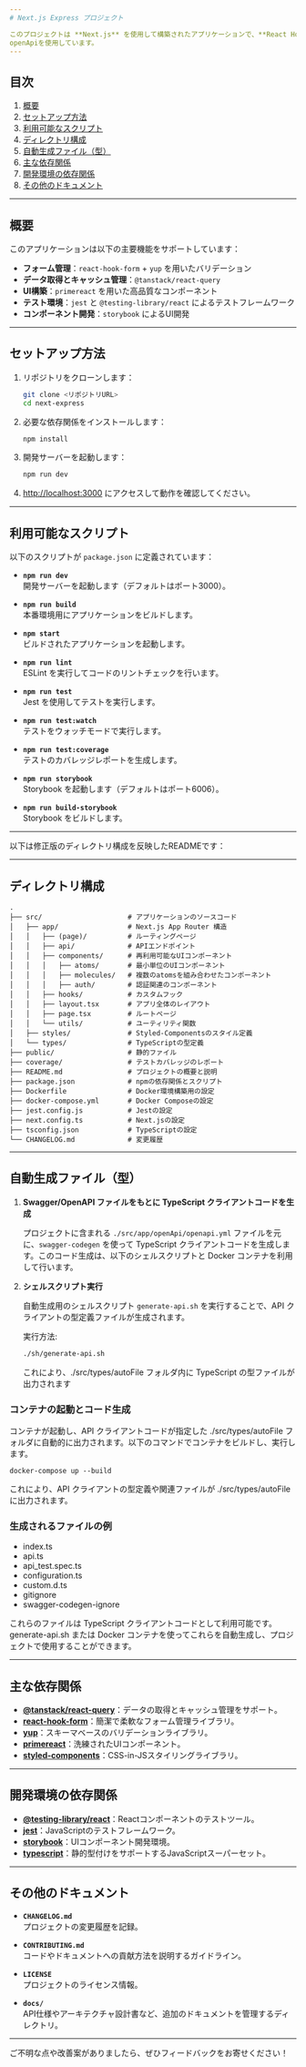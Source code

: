 ```yaml
---
# Next.js Express プロジェクト

このプロジェクトは **Next.js** を使用して構築されたアプリケーションで、**React Hook Form** によるフォーム管理や **TanStack React Query** によるデータフェッチ機能を統合しています。また、UIコンポーネントには **PrimeReact** を採用し、スタイリングには **Styled-Components** を使用しています。
openApiを使用しています。
---
```


## 目次

1. [概要](#概要)
2. [セットアップ方法](#セットアップ方法)
3. [利用可能なスクリプト](#利用可能なスクリプト)
4. [ディレクトリ構成](#ディレクトリ構成)
5. [自動生成ファイル（型）](#自動生成ファイル（型）)
6. [主な依存関係](#主な依存関係)
7. [開発環境の依存関係](#開発環境の依存関係)
8. [その他のドキュメント](#その他のドキュメント)

---

## 概要

このアプリケーションは以下の主要機能をサポートしています：

- **フォーム管理**：`react-hook-form` + `yup` を用いたバリデーション
- **データ取得とキャッシュ管理**：`@tanstack/react-query`
- **UI構築**：`primereact` を用いた高品質なコンポーネント
- **テスト環境**：`jest` と `@testing-library/react` によるテストフレームワーク
- **コンポーネント開発**：`storybook` によるUI開発

---

## セットアップ方法

1. リポジトリをクローンします：

   ```bash
   git clone <リポジトリURL>
   cd next-express
   ```

2. 必要な依存関係をインストールします：

   ```bash
   npm install
   ```

3. 開発サーバーを起動します：

   ```bash
   npm run dev
   ```

4. [http://localhost:3000](http://localhost:3000) にアクセスして動作を確認してください。

---

## 利用可能なスクリプト

以下のスクリプトが `package.json` に定義されています：

- **`npm run dev`**  
  開発サーバーを起動します（デフォルトはポート3000）。

- **`npm run build`**  
  本番環境用にアプリケーションをビルドします。

- **`npm start`**  
  ビルドされたアプリケーションを起動します。

- **`npm run lint`**  
  ESLint を実行してコードのリントチェックを行います。

- **`npm run test`**  
  Jest を使用してテストを実行します。

- **`npm run test:watch`**  
  テストをウォッチモードで実行します。

- **`npm run test:coverage`**  
  テストのカバレッジレポートを生成します。

- **`npm run storybook`**  
  Storybook を起動します（デフォルトはポート6006）。

- **`npm run build-storybook`**  
  Storybook をビルドします。

---

以下は修正版のディレクトリ構成を反映したREADMEです：

---

## ディレクトリ構成

```
.
├── src/                     # アプリケーションのソースコード
│   ├── app/                 # Next.js App Router 構造
│   │   ├── (page)/          # ルーティングページ
│   │   ├── api/             # APIエンドポイント
│   │   ├── components/      # 再利用可能なUIコンポーネント
│   │   │   ├── atoms/       # 最小単位のUIコンポーネント
│   │   │   ├── molecules/   # 複数のatomsを組み合わせたコンポーネント
│   │   │   ├── auth/        # 認証関連のコンポーネント
│   │   ├── hooks/           # カスタムフック
│   │   ├── layout.tsx       # アプリ全体のレイアウト
│   │   ├── page.tsx         # ルートページ
│   │   └── utils/           # ユーティリティ関数
│   ├── styles/              # Styled-Componentsのスタイル定義
│   └── types/               # TypeScriptの型定義
├── public/                  # 静的ファイル
├── coverage/                # テストカバレッジのレポート
├── README.md                # プロジェクトの概要と説明
├── package.json             # npmの依存関係とスクリプト
├── Dockerfile               # Docker環境構築用の設定
├── docker-compose.yml       # Docker Composeの設定
├── jest.config.js           # Jestの設定
├── next.config.ts           # Next.jsの設定
├── tsconfig.json            # TypeScriptの設定
└── CHANGELOG.md             # 変更履歴
```

---

## 自動生成ファイル（型）

1. **Swagger/OpenAPI ファイルをもとに TypeScript クライアントコードを生成**

   プロジェクトに含まれる `./src/app/openApi/openapi.yml` ファイルを元に、`swagger-codegen` を使って TypeScript クライアントコードを生成します。このコード生成は、以下のシェルスクリプトと Docker コンテナを利用して行います。

2. **シェルスクリプト実行**

   自動生成用のシェルスクリプト `generate-api.sh` を実行することで、API クライアントの型定義ファイルが生成されます。

   実行方法:

   ```bash
   ./sh/generate-api.sh
   ```

   これにより、./src/types/autoFile フォルダ内に TypeScript の型ファイルが出力されます

### コンテナの起動とコード生成

コンテナが起動し、API クライアントコードが指定した ./src/types/autoFile フォルダに自動的に出力されます。以下のコマンドでコンテナをビルドし、実行します。

```
docker-compose up --build
```

これにより、API クライアントの型定義や関連ファイルが ./src/types/autoFile に出力されます。

### 生成されるファイルの例

- index.ts
- api.ts
- api_test.spec.ts
- configuration.ts
- custom.d.ts
- gitignore
- swagger-codegen-ignore

これらのファイルは TypeScript クライアントコードとして利用可能です。generate-api.sh または Docker コンテナを使ってこれらを自動生成し、プロジェクトで使用することができます。

---

## 主な依存関係

- **[@tanstack/react-query](https://tanstack.com/query)**：データの取得とキャッシュ管理をサポート。
- **[react-hook-form](https://react-hook-form.com/)**：簡潔で柔軟なフォーム管理ライブラリ。
- **[yup](https://github.com/jquense/yup)**：スキーマベースのバリデーションライブラリ。
- **[primereact](https://www.primereact.org/)**：洗練されたUIコンポーネント。
- **[styled-components](https://styled-components.com/)**：CSS-in-JSスタイリングライブラリ。

---

## 開発環境の依存関係

- **[@testing-library/react](https://testing-library.com/)**：Reactコンポーネントのテストツール。
- **[jest](https://jestjs.io/)**：JavaScriptのテストフレームワーク。
- **[storybook](https://storybook.js.org/)**：UIコンポーネント開発環境。
- **[typescript](https://www.typescriptlang.org/)**：静的型付けをサポートするJavaScriptスーパーセット。

---

## その他のドキュメント

- **`CHANGELOG.md`**  
  プロジェクトの変更履歴を記録。

- **`CONTRIBUTING.md`**  
  コードやドキュメントへの貢献方法を説明するガイドライン。

- **`LICENSE`**  
  プロジェクトのライセンス情報。

- **`docs/`**  
  API仕様やアーキテクチャ設計書など、追加のドキュメントを管理するディレクトリ。

---

ご不明な点や改善案がありましたら、ぜひフィードバックをお寄せください！
